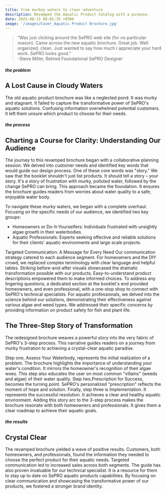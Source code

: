 ```yaml
---
title: from murkey waters to clear adventure
description: Revamped the Aquatic Product Catalog with a purpose. 
date: 2023-08-11 08:01:35 +0300
image: '/images/Cover_Aquatic Product Brochure.jpg'
---
```


> “Was just clicking around the SePRO web site (for no particular reason).
Came across the new aquatic brochure. Great job. Well organized, clean.
Just wanted to say how much I appreciate your hard work. SePRO looks good.” <br>
-Steve Miller, Retired Foundational SePRO Designer



##### the problem
## A Lost Cause in Cloudy Waters
The old aquatic product brochure was like a neglected pond. It was murky and stagnant. It failed to capture the transformative power of SePRO's aquatic solutions. Confusing information overwhelmed potential customers. It left them unsure which product to choose for their needs.

##### the process
## Charting a Course for Clarity: Understanding Our Audience
The journey to this revamped brochure began with a collaborative planning session. We delved into customer needs and identified key words that would guide our design process. One of these core words was "story." We saw that the booklet shouldn't just list products. It should tell a story – your story. It's a story of frustration with murky, polluted water, followed by the change SePRO can bring. This approach became the foundation. It ensures the brochure guides readers from worries about water quality to a safe, enjoyable water body.

To navigate these murky waters, we began with a complete overhaul. Focusing on the specific needs of our audience, we identified two key groups:
* Homeowners or Do-It-Yourselfers: Individuals frustrated with unsightly algae growth in their waterbodies.
* Aquatic Professionals: Experts seeking effective and reliable solutions for their clients' aquatic environments and large scale projects.

Targeted Communication: A Message for Every Need
Our communication strategy catered to each audience segment. For homeowners and the DIY crowd, we replaced complex terminology with clear language and helpful tables. Striking before-and-after visuals showcased the dramatic transformation possible with our products. Easy-to-understand product descriptions empowered them to make informed choices. To address any lingering questions, a dedicated section at the booklet's end provided homeowners, and even professional, with a one-stop shop to connect with SePRO's technical specialists. For aquatic professionals, we delved into the science behind our solutions, demonstrating their effectiveness against various algae and weed types. We addressed their specific concerns by providing information on product safety for fish and plant life.

## The Three-Step Story of Transformation
The redesigned brochure weaves a powerful story into the very fabric of SePRO's 3-step process. This narrative guides readers on a journey from murky frustration to achieving a crystal-clear aquatic paradise.

Step one, Assess Your Waterbody, represents the initial realization of a problem. The brochure highlights the importance of understanding your water's condition. It mirrors the homeowner's recognition of their algae woes. This step also educates the user on most common "villains" (weeds and algae) of their water quality. Step two,Prescription for Success, becomes the turning point. SePRO's personalized "prescription" reflects the moment of hope and solution. Finally, step three is Implementation. It represents the successful resolution. It achieves a clear and healthy aquatic environment. Adding this story arc to the 3-step process makes the brochure resonate with both homeowners and professionals. It gives them a clear roadmap to achieve their aquatic goals.

##### the results
## Crystal Clear
The revamped brochure yielded a wave of positive results. Customers, both homeowners, and professionals, found the information they needed to choose the perfect product for their aquatic needs. Targeted communication led to increased sales across both segments. The guide has also proven invaluable for our technical specialist. It is a resource for them to stay up to date on SePRO aquatic products capabilities. By focusing on clear communication and showcasing the transformative power of our products, we fostered a stronger brand identity. 
